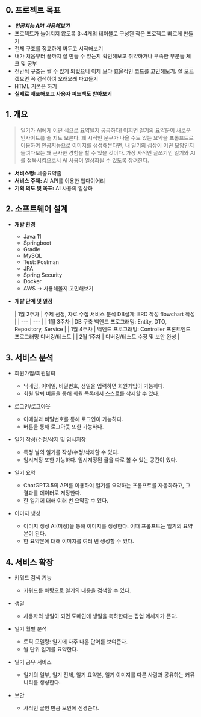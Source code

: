 ## 0. 프로젝트 목표

- ***인공지능 API 사용해보기***
- 프로젝트가 늘어지지 않도록 3~4개의 테이블로 구성된 작은 프로젝트 빠르게 만들기
- 전체 구조를 정교하게 짜두고 시작해보기
- 내가 처음부터 끝까지 잘 만들 수 있는지 확인해보고 취약하거나 부족한 부분들 체크 및 공부
- 전반적 구조는 짤 수 있게 되었으니 이제 보다 효율적인 코드를 고민해보기. 잘 모르겠으면 꼭 검색하여 오래오래 파고들기
- HTML 기본은 하기
- **실제로 배포해보고 사용자 피드백도 받아보기**

## 1. 개요

> 일기가 AI에게 어떤 식으로 요약될지 궁금하다! 어쩌면 일기의 요약문이 새로운 인사이트를 줄 지도 모른다. 꽤 시적인 문구가 나올 수도 있는 요약을 프롬프트로 이용하여 인공지능으로 이미지를 생성해본다면, 내 일기의 심상이 어떤 모양인지 들여다보는 꽤 근사한 경험을 할 수 있을 것이다. 가장 사적인 글쓰기인 일기와 AI를 접목시킴으로서 AI 사용이 일상화될 수 있도록 장려한다.
> 
- **서비스명:** 세줄요약좀
- **서비스 주제:** AI API를 이용한 웹다이어리
- **기획 의도 및 목표:** AI 사용의 일상화

## 2. 소프트웨어 설계

- **개발 환경**
    - Java 11
    - Springboot
    - Gradle
    - MySQL
    - Test: Postman
    - JPA
    - Spring Security
    - Docker
    - AWS → 사용해볼지 고민해보기
    
- **개발 단계 및 일정**
    
    
    | 1월 2주차 | 주제 선정, 자료 수집
    서비스 분석
    DB설계: ERD 작성
    flowchart 작성 |
    | --- | --- |
    | 1월 3주차 | DB 구축
    백엔드 프로그래밍: Entity, DTO, Repository, Service |
    | 1월 4주차 | 백엔드 프로그래밍: Controller
    프론트엔드 프로그래밍
    디버깅/테스트 |
    | 2월 1주차 | 디버깅/테스트
    수정 및 보안
    완성 |

## 3. 서비스 분석

- 회원가입/회원탈퇴
    - 닉네임, 이메일, 비밀번호, 생일을 입력하면 회원가입이 가능하다.
    - 회원 탈퇴 버튼을 통해 회원 목록에서 스스로를 삭제할 수 있다.
    
- 로그인/로그아웃
    - 이메일과 비밀번호를 통해 로그인이 가능하다.
    - 버튼을 통해 로그아웃 또한 가능하다.
    
- 일기 작성/수정/삭제 및 임시저장
    - 특정 날의 일기를 작성/수정/삭제할 수 있다.
    - 임시저장 또한 가능하다. 임시저장된 글을 따로 볼 수 있는 공간이 있다.
    
- 일기 요약
    - ChatGPT3.5의 API를 이용하여 일기를 요약하는 프롬프트를 자동화하고, 그 결과를 데이터로 저장한다.
    - 한 일기에 대해 여러 번 요약할 수 있다.
    
- 이미지 생성
    - 이미지 생성 AI(미정)을 통해 이미지를 생성한다. 이때 프롬프트는 일기의 요약본이 된다.
    - 한 요약본에 대해 이미지를 여러 번 생성할 수 있다.

## 4. 서비스 확장

- 키워드 검색 기능
    - 키워드를 바탕으로 일기의 내용을 검색할 수 있다.
    
- 생일
    - 사용자의 생일이 되면 도메인에 생일을 축하한다는 팝업 메세지가 뜬다.
    
- 일기 월별 분석
    - 토픽 모델링: 일기에 자주 나온 단어를 보여준다.
    - 월 단위 일기를 요약한다.
    
- 일기 공유 서비스
    - 일기의 일부, 일기 전체, 일기 요약본, 일기 이미지를 다른 사람과 공유하는 커뮤니티를 생성한다.
    
- 보안
    - 사적인 글인 만큼 보안에 신경쓴다.
